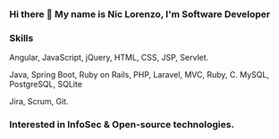 ### Hi there 👋 My name is Nic Lorenzo, I'm Software Developer

<!-- ### Hobbie
  Read, Draw, play the guitar. -->
### Skills
<!-- ### FrontEnd -->
  Angular, JavaScript, jQuery, HTML, CSS, JSP, Servlet.
<!-- ### BackEnd -->
  Java, Spring Boot, Ruby on Rails, PHP, Laravel, MVC, Ruby, C.
  MySQL, PostgreSQL, SQLite
<!--## Tools -->
  Jira, Scrum, Git.
<!-- ## Database -->
### Interested in InfoSec & Open-source technologies.
  
<!--
**r0nidev/r0nidev** is a ✨ _special_ ✨ repository because its `README.md` (this file) appears on your GitHub profile.

Here are some ideas to get you started:

- 🔭 I’m currently working on ...
- 🌱 I’m currently learning ...
- 👯 I’m looking to collaborate on ...
- 🤔 I’m looking for help with ...
- 💬 Ask me about ...
- 📫 How to reach me: ...
- 😄 Pronouns: ...
- ⚡ Fun fact: ...
-->
